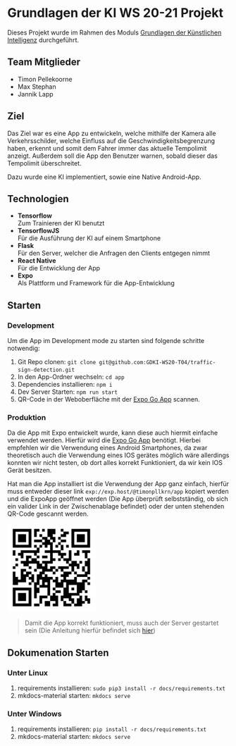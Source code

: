 # Grundlagen der KI WS 20-21 Projekt

Dieses Projekt wurde im Rahmen des
Moduls [Grundlagen der Künstlichen Intelligenz](https://www.thm.de/organizer/modulhandbuecher/fb-06-mni/modulhandbuch-inf-bs-2010.html?view=subject_item&languageTag=de&id=2802)
durchgeführt.

## Team Mitglieder

- Timon Pellekoorne
- Max Stephan
- Jannik Lapp

## Ziel

Das Ziel war es eine App zu entwickeln, welche mithilfe der Kamera alle Verkehrsschilder, welche Einfluss auf die
Geschwindigkeitsbegrenzung haben, erkennt und somit dem Fahrer immer das aktuelle Tempolimit anzeigt. Außerdem soll die
App den Benutzer warnen, sobald dieser das Tempolimit überschreitet.

Dazu wurde eine KI implementiert, sowie eine Native Android-App.

## Technologien

- **Tensorflow**  
  Zum Trainieren der KI benutzt
- **TensorflowJS**  
  Für die Ausführung der KI auf einem Smartphone
- **Flask**  
  Für den Server, welcher die Anfragen den Clients entgegen nimmt
- **React Native**  
  Für die Entwicklung der App
- **Expo**  
  Als Plattform und Framework für die App-Entwicklung

## Starten

### Development

Um die App im Development mode zu starten sind folgende schritte notwendig:

1. Git Repo clonen: `git clone git@github.com:GDKI-WS20-T04/traffic-sign-detection.git`
2. In den App-Ordner wechseln: `cd app`
3. Dependencies installieren: `npm i`
4. Dev Server Starten: `npm run start`
5. QR-Code in der Weboberfläche mit
   der [Expo Go App](https://play.google.com/store/apps/details?id=host.exp.exponent&hl=de&gl=de) scannen.

### Produktion

Da die App mit Expo entwickelt wurde, kann diese auch hiermit einfache verwendet werden. Hierfür wird
die [Expo Go App](https://play.google.com/store/apps/details?id=host.exp.exponent&hl=de&gl=de) benötigt. Hierbei
empfehlen wir die Verwendung eines Android Smartphones, da zwar theoretisch auch die Verwendung eines IOS gerätes
möglich wäre allerdings konnten wir nicht testen, ob dort alles korrekt Funktioniert, da wir kein IOS Gerät besitzen.

Hat man die App installiert ist die Verwendung der App ganz einfach, hierfür muss entweder dieser
link `exp://exp.host/@timonpllkrn/app` kopiert werden und die ExpoApp geöffnet werden (Die App überprüft selbstständig,
ob sich ein valider Link in der Zwischenablage befindet) oder der unten stehenden QR-Code gescannt werden.

<img src="docs/assets/images/app/qr-code.png" alt="drawing" style="width:200px;"/>

> Damit die App korrekt funktioniert, muss auch der Server gestartet sein (Die Anleitung hierfür befindet
> sich [hier](docs/server/server.md#server-starten))

## Dokumenation Starten

### Unter Linux

1. requirements installieren: `sudo pip3 install -r docs/requirements.txt`
2. mkdocs-material starten: `mkdocs serve`

### Unter Windows

1. requirements installieren: `pip install -r docs/requirements.txt`
2. mkdocs-material starten: `mkdocs serve`
